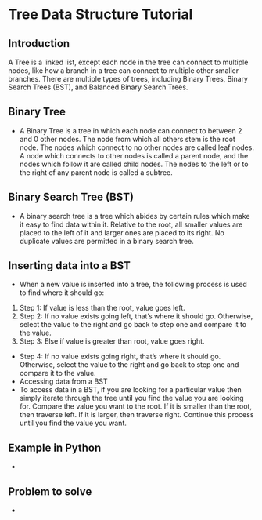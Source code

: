# Tree Data Structure Tutorial
## Introduction
A Tree is a linked list, except each node in the tree can connect to multiple nodes, like how a branch in a tree can connect to multiple other smaller branches. There are multiple types of trees, including Binary Trees, Binary Search Trees (BST), and Balanced Binary Search Trees.
## Binary Tree
- A Binary Tree is a tree in which each node can connect to between 2 and 0 other nodes. The node from which all others stem is the root node. The nodes which connect to no other nodes are called leaf nodes. A node which connects to other nodes is called a parent node, and the nodes which follow it are called child nodes. The nodes to the left or to the right of any parent node is called a subtree. 

## Binary Search Tree (BST)
- A binary search tree is a tree which abides by certain rules which make it easy to find data within it. Relative to the root, all smaller values are placed to the left of it and larger ones are placed to its right. No duplicate values are permitted in a binary search tree. 

## Inserting data into a BST
- When a new value is inserted into a tree, the following process is used to find where it should go:
1. Step 1: If value is less than the root, value goes left.
2. Step 2: If no value exists going left, that’s where it should go. Otherwise, select the value to the right and go back to step one and compare it to the value.
3. Step 3: Else if value is greater than root, value goes right. 
- Step 4: If no value exists going right, that’s where it should go. Otherwise, select the value to the right and go back to step one and compare it to the value.
- Accessing data from a BST
- To access data in a BST, if you are looking for a particular value then simply iterate through the tree until you find the value you are looking for. Compare the value you want to the root. If it is smaller than the root, then traverse left. If it is larger, then traverse right. Continue this process until you find the value you want.
## Example in Python
- 
## Problem to solve
- 
